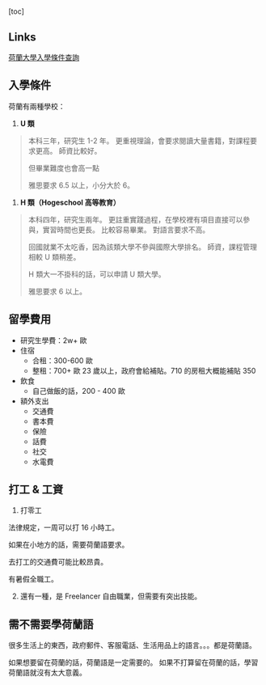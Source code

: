 #

[toc]

## Links

[荷蘭大學入學條件查詢](https://www.studyinnl.org/dutch-education/studies)

## 入學條件

荷蘭有兩種學校：

1. **U 類**

> 本科三年，研究生 1-2 年。
> 更重視理論，會要求閱讀大量書籍，對課程要求更高。
> 師資比較好。
>
> 但畢業難度也會高一點
>
> 雅思要求 6.5 以上，小分大於 6。

1. **H 類（Hogeschool 高等教育）**

> 本科四年，研究生兩年。
> 更註重實踐過程，在學校裡有項目直接可以參與，實習時間也更長。
> 比較容易畢業。
> 對語言要求不高。
>
> 回國就業不太吃香，因為該類大學不參與國際大學排名。
> 師資，課程管理相較 U 類稍差。
>
> H 類大一不掛科的話，可以申請 U 類大學。
>
> 雅思要求 6 以上。

## 留學費用

- 研究生學費：2w+ 歐
- 住宿
  - 合租：300-600 歐
  - 整租：700+ 歐
    23 歲以上，政府會給補貼。710 的房租大概能補貼 350
- 飲食
  - 自己做飯的話，200 - 400 歐
- 額外支出
  - 交通費
  - 書本費
  - 保險
  - 話費
  - 社交
  - 水電費

## 打工 & 工資

1. 打零工

法律規定，一周可以打 16 小時工。

如果在小地方的話，需要荷蘭語要求。

去打工的交通費可能比較昂貴。

有暑假全職工。

2. 還有一種，是 Freelancer 自由職業，但需要有突出技能。

## 需不需要學荷蘭語

很多生活上的東西，政府郵件、客服電話、生活用品上的語言。。。都是荷蘭語。

如果想要留在荷蘭的話，荷蘭語是一定需要的。
如果不打算留在荷蘭的話，學習荷蘭語就沒有太大意義。
